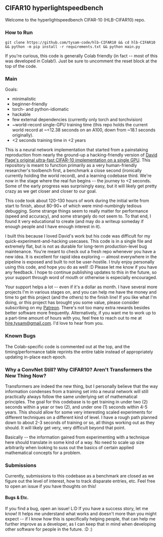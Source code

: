 ## CIFAR10 hyperlightspeedbench
Welcome to the hyperlightspeedbench CIFAR-10 (HLB-CIFAR10) repo.


### How to Run


`git clone https://github.com/tysam-code/hlb-CIFAR10 && cd hlb-CIFAR10 && python -m pip install -r requirements.txt && python main.py`


If you're curious, this code is generally Colab friendly (in fact -- most of this was developed in Colab!). Just be sure to uncomment the reset block at the top of the code.


### Main

Goals: 

* minimalistic
* beginner-friendly
* torch- and python-idiomatic
* hackable 
* few external dependencies (currently only torch and torchvision)
* ~world-record single-GPU training time (this repo holds the current world record at ~<12.38 seconds on an A100, down from ~18.1 seconds originally). 
* <2 seconds training time in <2 years 

This is a neural network implementation that started from a painstaking reproduction from nearly the ground-up a hacking-friendly version of [David Page's original ultra-fast CIFAR-10 implementation on a single GPU](https://myrtle.ai/learn/how-to-train-your-resnet/). This repository is meant to function primarily as a very human-friendly researcher's toolbench first, a benchmark a close second (ironically currently holding the world record), and a learning codebase third. We're now in the stage where the real fun begins -- the journey to <2 seconds. Some of the early progress was surprisingly easy, but it will likely get pretty crazy as we get closer and closer to our goal.

This code took about 120-130 hours of work during the initial write from start to finish, about 80-90+ of which were mind-numbingly tedious debugging. Some strange things seem to really matter for performance (speed and accuracy), and some strangely do not seem to. To that end, I found it very educational to create (and may do a writeup someday if enough people and I have enough interest in it). 


I built this because I loved David's work but his code was difficult for my quick-experiment-and-hacking usecases. This code is in a single file and extremely flat, but is not as durable for long-term production-level bug maintenance. You're meant to check out a fresh repo whenever you have a new idea. It is excellent for rapid idea exploring -- almost everywhere in the pipeline is exposed and built to not be user-hostile. I truly enjoy personally using this code, and hope you do as well! :D Please let me know if you have any feedback. I hope to continue publishing updates to this in the future, so your support through word of mouth or otherwise is especially encouraged.


Your support helps a lot -- even if it's a dollar as month. I have several more projects I'm in various stages on, and you can help me have the money and time to get this project (and the others) to the finish line! If you like what I'm doing, or this project has brought you some value, please consider subscribing on my [Patreon](https://www.patreon.com/user/posts?u=83632131). There's not too many extra rewards besides better software more frequently. Alternatively, if you want me to work up to a part-time amount of hours with you, feel free to reach out to me at hire.tysam@gmail.com. I'd love to hear from you.


### Known Bugs

The Colab-specific code is commented out at the top, and the timing/performance table reprints the entire table instead of appropriately updating in-place each epoch.

### Why a ConvNet Still? Why CIFAR10? Aren't Transformers the New Thing Now?


Transformers are indeed the new thing, but I personally believe that the way information condenses from a training set into a neural network will still practically always follow the same underlying set of mathematical principles. The goal for this codebase is to get training in under two (2) seconds within a year or two (2), and under one (1) seconds within 4-5 years. This should allow for some very interesting scaled experiments for different techniques on a different kind of level. I have a rough path planned down to about 2-3 seconds of training or so, all things working out as they should. It will likely get very, very difficult beyond that point.

Basically -- the information gained from experimenting with a technique here should translate in some kind of a way. No need to scale up size arbitrarily when looking to suss out the basics of certain applied mathematical concepts for a problem.


### Submissions

Currently, submissions to this codebase as a benchmark are closed as we figure out the level of interest, how to track disparate entries, etc. Feel free to open an issue if you have thoughts on this!

#### Bugs & Etc.

If you find a bug, open an issue! L:D If you have a success story, let me know! It helps me understand what works and doesn't more than you might expect -- if I know how this is specifically helping people, that can help me further improve as a developer, as I can keep that in mind when developing other software for people in the future. :D :)
